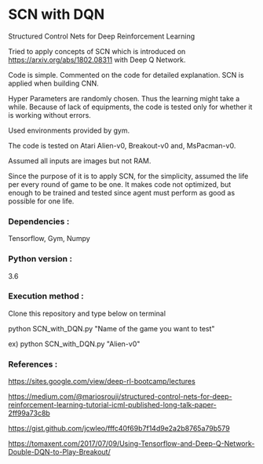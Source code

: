 # SCN with DQN
Structured Control Nets for Deep Reinforcement Learning

Tried to apply concepts of SCN which is introduced on https://arxiv.org/abs/1802.08311 with Deep Q Network.

Code is simple.
Commented on the code for detailed explanation.
SCN is applied when building CNN.

Hyper Parameters are randomly chosen. Thus the learning might take a while.
Because of lack of equipments, the code is tested only for whether it is working without errors.

Used environments provided by gym.

The code is tested on Atari Alien-v0, Breakout-v0 and, MsPacman-v0.


Assumed all inputs are images but not RAM.

Since the purpose of it is to apply SCN, for the simplicity, assumed the life per every round of game to be one.
It makes code not optimized, but enough to be trained and tested since agent must perform as good as possible for one life.


### **Dependencies** :

Tensorflow, Gym, Numpy



### **Python version** : 

3.6


### **Execution method** :

Clone this repository and type below on terminal

python SCN_with_DQN.py "Name of the game you want to test"

ex) python SCN_with_DQN.py "Alien-v0"


### **References** :

https://sites.google.com/view/deep-rl-bootcamp/lectures

https://medium.com/@mariosrouji/structured-control-nets-for-deep-reinforcement-learning-tutorial-icml-published-long-talk-paper-2ff99a73c8b

https://gist.github.com/jcwleo/fffc40f69b7f14d9e2a2b8765a79b579

https://tomaxent.com/2017/07/09/Using-Tensorflow-and-Deep-Q-Network-Double-DQN-to-Play-Breakout/
